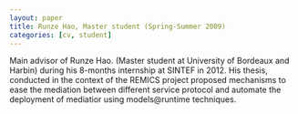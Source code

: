 ```yaml
---
layout: paper
title: Runze Hao, Master student (Spring-Summer 2009)
categories: [cv, student]
---
```


Main advisor of Runze Hao. (Master student at University of Bordeaux and
Harbin) during his 8-months internship at SINTEF in 2012. His thesis,
conducted in the context of the REMICS project proposed mechanisms to ease
the mediation between different service protocol and automate the deployment
of mediatior using models@runtime techniques.